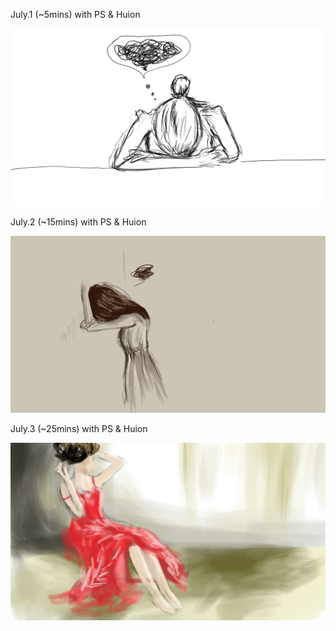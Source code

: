 July.1 (~5mins) with PS & Huion

![Thinking](1.jpg)

July.2 (~15mins) with PS & Huion

![Thining2](2.jpg)

July.3 (~25mins) with PS & Huion

![Siting](3.jpg)

